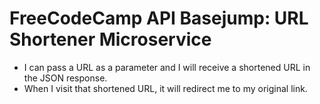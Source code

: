# FreeCodeCamp API Basejump: URL Shortener Microservice
* I can pass a URL as a parameter and I will receive a shortened URL in the JSON response.
* When I visit that shortened URL, it will redirect me to my original link.